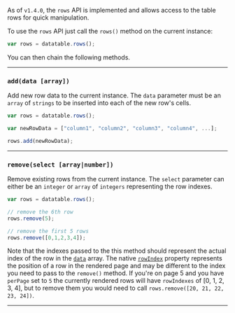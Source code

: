 As of `v1.4.0`, the `rows` API is implemented and allows access to the table rows for quick manipulation.

To use the `rows` API just call the `rows()` method on the current instance:

```javascript
var rows = datatable.rows();
```

You can then chain the following methods.

---

### `add(data [array])`

Add new row data to the current instance. The `data` parameter must be an `array` of `strings` to be inserted into each of the new row's cells.

```javascript
var rows = datatable.rows();

var newRowData = ["column1", "column2", "column3", "column4", ...];

rows.add(newRowData);

```

---

### `remove(select [array|number])`

Remove existing rows from the current instance. The `select` parameter can either be an `integer` or `array` of `integers` representing the row indexes.

```javascript
var rows = datatable.rows();

// remove the 6th row
rows.remove(5);

// remove the first 5 rows
rows.remove([0,1,2,3,4]);

```

Note that the indexes passed to the this method should represent the actual index of the row in the [`data`](https://github.com/Mobius1/Vanilla-DataTables/wiki/API#data) array. The native [`rowIndex`](https://developer.mozilla.org/en-US/docs/Web/API/HTMLTableRowElement/rowIndex) property represents the position of a row in the rendered page and may be different to the index you need to pass to the `remove()` method. If you're on page 5 and you have `perPage` set to `5` the currently rendered rows will have `rowIndexes` of [0, 1, 2, 3, 4], but to remove them you would need to call `rows.remove([20, 21, 22, 23, 24])`.

---